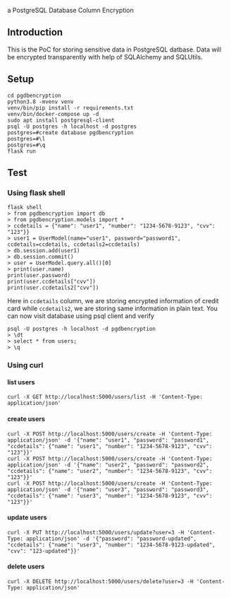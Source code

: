 a PostgreSQL Database Column Encryption

## Introduction
This is the PoC for storing sensitive data in PostgreSQL datbase. Data will be encrypted transparently with help of SQLAlchemy and SQLUtils.

## Setup
```
cd pgdbencryption
python3.8 -mvenv venv
venv/bin/pip install -r requirements.txt
venv/bin/docker-compose up -d
sudo apt install postgresql-client
psql -U postgres -h localhost -d postgres
postgres=#create database pgdbencryption
postgres=#\l
postgres=#\q
flask run
```

## Test

### Using flask shell
```
flask shell
> from pgdbencryption import db
> from pgdbencryption.models import *
> ccdetails = {"name": "user1", "number": "1234-5678-9123", "cvv": "123"}}
> user1 = UserModel(name="user1", password="password1", ccdetails=ccdetails, ccdetails2=ccdetails)
> db.session.add(user1)
> db.session.commit()
> user = UserModel.query.all()[0]
> print(user.name)
print(user.password)
print(user.ccdetails["cvv"])
print(user.ccdetails2["cvv"])
```

Here in `ccdetails` column, we are storing encrypted information of credit card while `ccdetails2`, we are storing same information in plain text.
You can now visit database using psql client and verify

```
psql -U postgres -h localhost -d pgdbencryption
> \dt
> select * from users;
> \q
```

### Using curl


#### list users

```
curl -X GET http://localhost:5000/users/list -H 'Content-Type: application/json'
```

#### create users

```
curl -X POST http://localhost:5000/users/create -H 'Content-Type: application/json' -d '{"name": "user1", "password": "password1", "ccdetails": {"name": "user1", "number": "1234-5678-9123", "cvv": "123"}}'
curl -X POST http://localhost:5000/users/create -H 'Content-Type: application/json' -d '{"name": "user2", "password": "password2", "ccdetails": {"name": "user2", "number": "1234-5678-9123", "cvv": "123"}}'
curl -X POST http://localhost:5000/users/create -H 'Content-Type: application/json' -d '{"name": "user3", "password": "password3", "ccdetails": {"name": "user3", "number": "1234-5678-9123", "cvv": "123"}}'
```

#### update users

```
curl -X PUT http://localhost:5000/users/update?user=3 -H 'Content-Type: application/json' -d '{"password": "password-updated", "ccdetails": {"name": "user3", "number": "1234-5678-9123-updated", "cvv": "123-updated"}}'
```

#### delete users

```
curl -X DELETE http://localhost:5000/users/delete?user=3 -H 'Content-Type: application/json'
```
